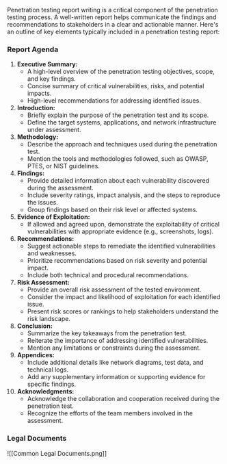 Penetration testing report writing is a critical component of the penetration testing process. A well-written report helps communicate the findings and recommendations to stakeholders in a clear and actionable manner. Here's an outline of key elements typically included in a penetration testing report:

### Report Agenda
1. **Executive Summary:**
    - A high-level overview of the penetration testing objectives, scope, and key findings.
    - Concise summary of critical vulnerabilities, risks, and potential impacts.
    - High-level recommendations for addressing identified issues.
2. **Introduction:**
    - Briefly explain the purpose of the penetration test and its scope.
    - Define the target systems, applications, and network infrastructure under assessment.
3. **Methodology:**
    - Describe the approach and techniques used during the penetration test.
    - Mention the tools and methodologies followed, such as OWASP, PTES, or NIST guidelines.
4. **Findings:**
    - Provide detailed information about each vulnerability discovered during the assessment.
    - Include severity ratings, impact analysis, and the steps to reproduce the issues.
    - Group findings based on their risk level or affected systems.
5. **Evidence of Exploitation:**
    - If allowed and agreed upon, demonstrate the exploitability of critical vulnerabilities with appropriate evidence (e.g., screenshots, logs).
6. **Recommendations:**
    - Suggest actionable steps to remediate the identified vulnerabilities and weaknesses.
    - Prioritize recommendations based on risk severity and potential impact.
    - Include both technical and procedural recommendations.
7. **Risk Assessment:**
    - Provide an overall risk assessment of the tested environment.
    - Consider the impact and likelihood of exploitation for each identified issue.
    - Present risk scores or rankings to help stakeholders understand the risk landscape.
8. **Conclusion:**
    - Summarize the key takeaways from the penetration test.
    - Reiterate the importance of addressing identified vulnerabilities.
    - Mention any limitations or constraints during the assessment.
9. **Appendices:**
    - Include additional details like network diagrams, test data, and technical logs.
    - Add any supplementary information or supporting evidence for specific findings.
10. **Acknowledgments:**
    - Acknowledge the collaboration and cooperation received during the penetration test.
    - Recognize the efforts of the team members involved in the assessment.

### Legal Documents
![[Common Legal Documents.png]]